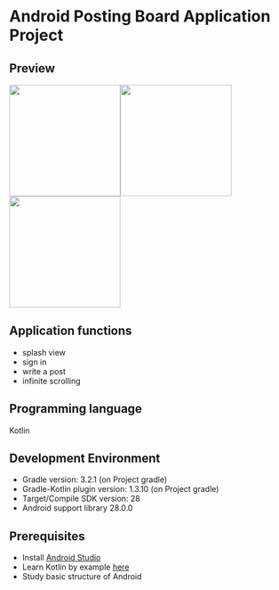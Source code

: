 # Android Posting Board Application Project
## Preview
<img src="https://cdn.bkshin.com/github/venn-sign_in.jpg" width="200"><img src="https://cdn.bkshin.com/github/venn-board.jpg" width="200"><img src="https://cdn.bkshin.com/github/venn-write_post.jpg" width="200">
## Application functions
 - splash view
 - sign in
 - write a post
 - infinite scrolling 
## Programming language
Kotlin
## Development Environment
 - Gradle version: 3.2.1 (on Project gradle)
 - Gradle-Kotlin plugin version: 1.3.10 (on Project gradle)
 - Target/Compile SDK version: 28
 - Android support library 28.0.0
## Prerequisites
 - Install [Android Studio](https://developer.android.com/studio)
 - Learn Kotlin by example [here](https://play.kotlinlang.org/byExample/01_introduction/01_Hello%20world)
 - Study basic structure of Android
